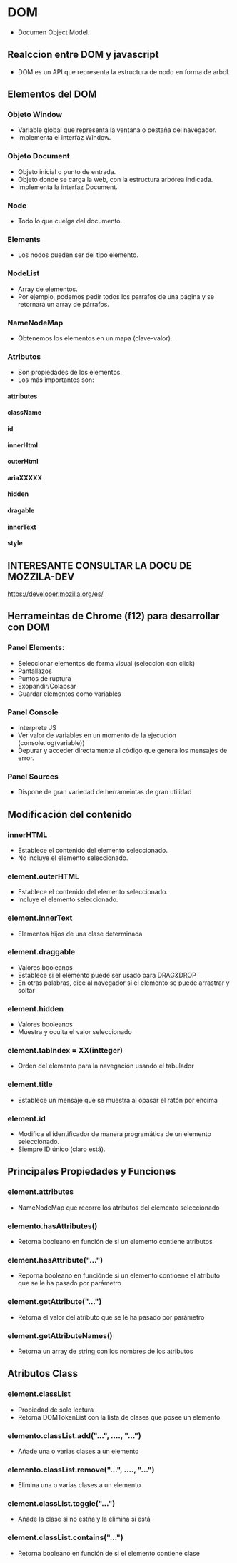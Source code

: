 # DOM
- Documen Object Model.

## Realccion entre DOM y javascript
- DOM es un API que representa la estructura de nodo en forma de arbol.

## Elementos del DOM
### Objeto Window
- Variable global que representa la ventana o pestaña del navegador.
- Implementa el interfaz Window.

### Objeto Document
- Objeto inicial o punto de entrada.
- Objeto donde se carga la web, con la estructura arbórea indicada.
- Implementa la interfaz Document.

### Node
- Todo lo que cuelga del documento.

### Elements
- Los nodos pueden ser del tipo elemento.

### NodeList
- Array de elementos.
- Por ejemplo, podemos pedir todos los parrafos de una página y se retornará un array de párrafos.

### NameNodeMap
- Obtenemos los elementos en un mapa (clave-valor).

### Atributos
- Son propiedades de los elementos.
- Los más importantes son:
#### attributes
#### className
#### id
#### innerHtml
#### outerHtml
#### ariaXXXXX
#### hidden
#### dragable
#### innerText
#### style

## INTERESANTE CONSULTAR LA DOCU DE MOZZILA-DEV
https://developer.mozilla.org/es/


## Herrameintas de Chrome (f12) para desarrollar con DOM
### Panel Elements:
- Seleccionar elementos de forma visual (seleccion con click)
- Pantallazos
- Puntos de ruptura
- Exopandir/Colapsar
- Guardar elementos como variables

### Panel Console
- Interprete JS
- Ver valor de variables en un momento de la ejecución (console.log(variable))
- Depurar y acceder directamente al código que genera los mensajes de error.

### Panel Sources
- Dispone de gran variedad de herrameintas de gran utilidad

## Modificación del contenido
### innerHTML 
- Establece el contenido del elemento seleccionado.
- No incluye el elemento seleccionado.

### element.outerHTML
- Establece el contenido del elemento seleccionado.
- Incluye el elemento seleccionado.

### element.innerText
- Elementos hijos de una clase determinada

### element.draggable
- Valores booleanos
- Establece si el elemento puede ser usado para DRAG&DROP
- En otras palabras, dice al navegador si el elemento se puede arrastrar y soltar

### element.hidden
- Valores booleanos
- Muestra y oculta el valor seleccionado

### element.tabIndex = XX(intteger)
- Orden del elemento para la navegación usando el tabulador

### element.title
- Establece un mensaje que se muestra al opasar el ratón por encima

### element.id
- Modifica el identificador de manera programática de un elemento seleccionado.
- Siempre ID único (claro está). 


## Principales Propiedades y Funciones 
### element.attributes 
- NameNodeMap que recorre los atributos del elemento seleccionado

### elemento.hasAttributes()
- Retorna booleano en función de si un elemento contiene atributos

### element.hasAttribute("...")
- Reporna booleano en funciónde si un elemento contioene el atributo que se le ha pasado por parámetro

### element.getAttribute("...")
- Retorna el valor del atributo que se le ha pasado por parámetro

### element.getAttributeNames()
- Retorna un array de string con los nombres de los atributos

## Atributos Class
### element.classList
- Propiedad de solo lectura
- Retorna DOMTokenList con la lista de clases que posee un elemento

### elemento.classList.add("...", ...., "...")
- Añade una o varias clases a un elemento

### elemento.classList.remove("...", ...., "...")
- Elimina una o varias clases a un elemento

### element.classList.toggle("...")
- Añade la clase si no estña y la elimina si está

### element.classList.contains("...")
- Retorna booleano en función de si el elemento contiene clase




